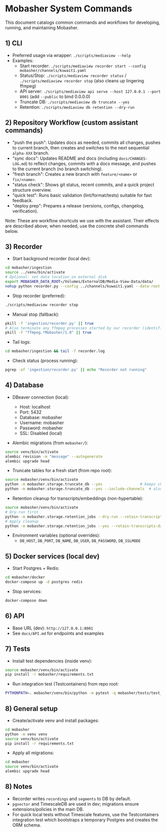 # Mobasher System Commands

This document catalogs common commands and workflows for developing, running, and maintaining Mobasher.

## 1) CLI

- Preferred usage via wrapper: `./scripts/mediaview --help`
- Examples:
  - Start recorder: `./scripts/mediaview recorder start --config mobasher/channels/kuwait1.yaml`
  - Status/Stop: `./scripts/mediaview recorder status` / `./scripts/mediaview recorder stop` (also cleans up lingering ffmpeg)
  - API server: `./scripts/mediaview api serve --host 127.0.0.1 --port 8001` (add `--public` to bind 0.0.0.0)
  - Truncate DB: `./scripts/mediaview db truncate --yes`
  - Retention: `./scripts/mediaview db retention --dry-run`

## 2) Repository Workflow (custom assistant commands)

- "push the push": Updates docs as needed, commits all changes, pushes to current branch, then creates and switches to the next sequential `alpha-XXX` branch.
- "sync docs": Updates README and docs (including `docs/CHANGES-LOG.md`) to reflect changes, commits with a docs message, and pushes to the current branch (no branch switching).
- "fresh branch": Creates a new branch with `feature/<name>` or `fix/<name>`.
- "status check": Shows git status, recent commits, and a quick project structure overview.
- "quick test": Runs basic validation (lint/format/tests) suitable for fast feedback.
- "deploy prep": Prepares a release (versions, configs, changelog, verification).

Note: These are workflow shortcuts we use with the assistant. Their effects are described above; when needed, use the concrete shell commands below.

## 3) Recorder

- Start background recorder (local dev):
```bash
cd mobasher/ingestion
source ../venv/bin/activate
# Optional: set data location on external disk
export MOBASHER_DATA_ROOT=/Volumes/ExternalDB/Media-View-Data/data/
nohup python recorder.py --config ../channels/kuwait1.yaml --data-root ${MOBASHER_DATA_ROOT:-../data} --heartbeat 15 > recorder.log 2>&1 &
```
- Stop recorder (preferred):
```bash
./scripts/mediaview recorder stop
```

- Manual stop (fallback):
```bash
pkill -f 'ingestion/recorder.py' || true
# Also terminate any ffmpeg processes started by our recorder (identified by UA)
pkill -f "ffmpeg.*Mobasher/1.0" || true
```
- Tail logs:
```bash
cd mobasher/ingestion && tail -f recorder.log
```

- Check status (process running):
```bash
pgrep -af 'ingestion/recorder.py' || echo "Recorder not running"
```

## 4) Database

- DBeaver connection (local):
  - Host: localhost
  - Port: 5432
  - Database: mobasher
  - Username: mobasher
  - Password: mobasher
  - SSL: Disabled (local)

- Alembic migrations (from `mobasher/`):
```bash
source venv/bin/activate
alembic revision -m "message" --autogenerate
alembic upgrade head
```

- Truncate tables for a fresh start (from repo root):
```bash
source mobasher/venv/bin/activate
python -m mobasher.storage.truncate_db --yes                 # keeps channels
python -m mobasher.storage.truncate_db --yes --include-channels  # also clears channels
```

- Retention cleanup for transcripts/embeddings (non-hypertable):
```bash
source mobasher/venv/bin/activate
# Dry-run first
python -m mobasher.storage.retention_jobs --dry-run --retain-transcripts-days 365 --retain-embeddings-days 365
# Apply cleanup
python -m mobasher.storage.retention_jobs --yes --retain-transcripts-days 365 --retain-embeddings-days 365
```

- Environment variables (optional overrides):
  - `DB_HOST`, `DB_PORT`, `DB_NAME`, `DB_USER`, `DB_PASSWORD`, `DB_SSLMODE`

## 5) Docker services (local dev)

- Start Postgres + Redis:
```bash
cd mobasher/docker
docker-compose up -d postgres redis
```
- Stop services:
```bash
docker-compose down
```

## 6) API

- Base URL (dev): `http://127.0.0.1:8001`
- See `docs/API.md` for endpoints and examples

## 7) Tests

- Install test dependencies (inside venv):
```bash
source mobasher/venv/bin/activate
pip install -r mobasher/requirements.txt
```
- Run integration test (Testcontainers) from repo root:
```bash
PYTHONPATH=. mobasher/venv/bin/python -m pytest -q mobasher/tests/test_db_integration.py
```

## 8) General setup

- Create/activate venv and install packages:
```bash
cd mobasher
python -m venv venv
source venv/bin/activate
pip install -r requirements.txt
```

- Apply all migrations:
```bash
cd mobasher
source venv/bin/activate
alembic upgrade head
```

## 8) Notes

- Recorder writes `recordings` and `segments` to DB by default.
- `pgvector` and TimescaleDB are used in dev; migrations ensure extensions/policies in the main DB.
- For quick local tests without Timescale features, use the Testcontainers integration test which bootstraps a temporary Postgres and creates the ORM schema.
